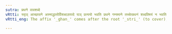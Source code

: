 ```yaml
---
sutra: प्रथने वावशब्दे
vRtti: स्तृञ् आच्छादने अस्माद्धातोर्विशब्दउपपदे घञ् प्रत्ययो भवति प्रथने गम्यमाने तच्चेत्प्रथनं शब्दविषयं न भवति ॥
vRtti_eng: The affix '_ghan_' comes after the root '_stri_' (to cover), when the preposition '_vi_' is in composition with it, when the sense is that of extension, and when such spreading does not refer to words.

---
```

